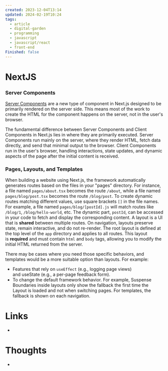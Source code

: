 ```yaml
---
created: 2023-12-04T13:14
updated: 2024-02-19T10:24
tags:
  - article
  - digital-garden
  - programming
  - javascript
  - javascript/react
  - front-end
Finished: false
---
```

# NextJS


### Server Components
[Server Components](https://nextjs.org/docs/app/building-your-application/rendering/server-components) are a new type of component in Next.js designed to be primarily rendered on the server side. This means most of the work to create the HTML for the component happens on the server, not in the user's browser.

The fundamental difference between Server Components and Client Components in Next.js lies in where they are primarily executed. Server Components run mainly on the server, where they render HTML, fetch data directly, and send that minimal output to the browser. Client Components run in the user's browser, handling interactions, state updates, and dynamic aspects of the page after the initial content is received.
### Pages, Layouts, and Templates
When building a website using Next.js, the framework automatically generates routes based on the files in your "pages" directory. For instance, a file named `pages/about.tsx` becomes the route `/about`, while a file named `pages/blog/post.tsx` becomes the route `/blog/post`. To create dynamic routes matching different values, use square brackets `[]` in the file names. For example, a file named `pages/blog/[postId].js` will match routes like `/blog/1`, `/blog/hello-world`, etc. 
The dynamic part, `postId`, can be accessed in your code to fetch and display the corresponding content.
A layout is a UI that is **shared** between multiple routes. On navigation, layouts preserve state, remain interactive, and do not re-render. The root layout is defined at the top level of the `app` directory and applies to all routes. This layout is **required** and must contain `html` and `body` tags, allowing you to modify the initial HTML returned from the server.

There may be cases where you need those specific behaviors, and templates would be a more suitable option than layouts. For example:

- Features that rely on `useEffect` (e.g., logging page views) and useState (e.g., a per-page feedback form).
- To change the default framework behavior. For example, Suspense Boundaries inside layouts only show the fallback the first time the Layout is loaded and not when switching pages. For templates, the fallback is shown on each navigation.


# Links
- 

# Thoughts 
- 


